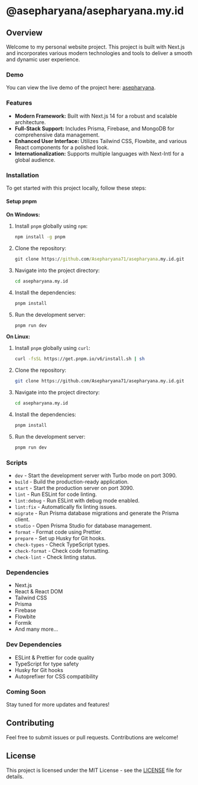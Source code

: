 # @asepharyana/asepharyana.my.id

## Overview

Welcome to my personal website project. This project is built with Next.js and incorporates various modern technologies and tools to deliver a smooth and dynamic user experience.

### Demo

You can view the live demo of the project here: [asepharyana](https://asepharyana.my.id).

### Features

- **Modern Framework:** Built with Next.js 14 for a robust and scalable architecture.
- **Full-Stack Support:** Includes Prisma, Firebase, and MongoDB for comprehensive data management.
- **Enhanced User Interface:** Utilizes Tailwind CSS, Flowbite, and various React components for a polished look.
- **Internationalization:** Supports multiple languages with Next-Intl for a global audience.

### Installation

To get started with this project locally, follow these steps:

#### Setup pnpm

**On Windows:**

1. Install `pnpm` globally using `npm`:

    ```cmd
    npm install -g pnpm
    ```

2. Clone the repository:

    ```cmd
    git clone https://github.com/Asepharyana71/asepharyana.my.id.git
    ```

3. Navigate into the project directory:

    ```cmd
    cd asepharyana.my.id
    ```

4. Install the dependencies:

    ```cmd
    pnpm install
    ```

5. Run the development server:

    ```cmd
    pnpm run dev
    ```

**On Linux:**

1. Install `pnpm` globally using `curl`:

    ```bash
    curl -fsSL https://get.pnpm.io/v6/install.sh | sh
    ```

2. Clone the repository:

    ```bash
    git clone https://github.com/Asepharyana71/asepharyana.my.id.git
    ```

3. Navigate into the project directory:

    ```bash
    cd asepharyana.my.id
    ```

4. Install the dependencies:

    ```bash
    pnpm install
    ```

5. Run the development server:

    ```bash
    pnpm run dev
    ```

### Scripts

- `dev` - Start the development server with Turbo mode on port 3090.
- `build` - Build the production-ready application.
- `start` - Start the production server on port 3090.
- `lint` - Run ESLint for code linting.
- `lint:debug` - Run ESLint with debug mode enabled.
- `lint:fix` - Automatically fix linting issues.
- `migrate` - Run Prisma database migrations and generate the Prisma client.
- `studio` - Open Prisma Studio for database management.
- `format` - Format code using Prettier.
- `prepare` - Set up Husky for Git hooks.
- `check-types` - Check TypeScript types.
- `check-format` - Check code formatting.
- `check-lint` - Check linting status.

### Dependencies

- Next.js
- React & React DOM
- Tailwind CSS
- Prisma
- Firebase
- Flowbite
- Formik
- And many more...

### Dev Dependencies

- ESLint & Prettier for code quality
- TypeScript for type safety
- Husky for Git hooks
- Autoprefixer for CSS compatibility

### Coming Soon

Stay tuned for more updates and features!

## Contributing

Feel free to submit issues or pull requests. Contributions are welcome!

## License

This project is licensed under the MIT License - see the [LICENSE](LICENSE) file for details.
